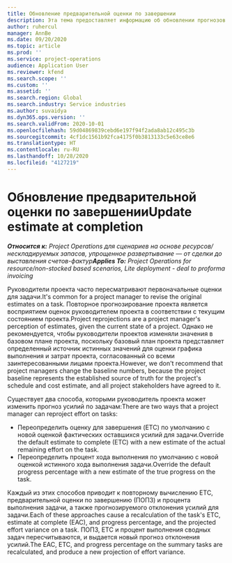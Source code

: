 ```yaml
---
title: Обновление предварительной оценки по завершении
description: Эта тема предоставляет информацию об обновлении прогнозов усилий по проекту.
author: ruhercul
manager: AnnBe
ms.date: 09/20/2020
ms.topic: article
ms.prod: ''
ms.service: project-operations
audience: Application User
ms.reviewer: kfend
ms.search.scope: ''
ms.custom: ''
ms.assetid: ''
ms.search.region: Global
ms.search.industry: Service industries
ms.author: suvaidya
ms.dyn365.ops.version: ''
ms.search.validFrom: 2020-10-01
ms.openlocfilehash: 59d04869839cebd6e197f94f2ada8ab12c495c3b
ms.sourcegitcommit: 4cf1dc1561b92fca4175f0b3813133c5e63ce8e6
ms.translationtype: HT
ms.contentlocale: ru-RU
ms.lasthandoff: 10/28/2020
ms.locfileid: "4127219"
---
```

# <a name="update-estimate-at-completion"></a><span data-ttu-id="72923-103">Обновление предварительной оценки по завершении</span><span class="sxs-lookup"><span data-stu-id="72923-103">Update estimate at completion</span></span>

<span data-ttu-id="72923-104">_**Относится к:** Project Operations для сценариев на основе ресурсов/нескладируемых запасов, упрощенное развертывание — от сделки до выставления счетов-фактур_</span><span class="sxs-lookup"><span data-stu-id="72923-104">_**Applies To:** Project Operations for resource/non-stocked based scenarios, Lite deployment - deal to proforma invoicing_</span></span>

<span data-ttu-id="72923-105">Руководители проекта часто пересматривают первоначальные оценки для задачи.</span><span class="sxs-lookup"><span data-stu-id="72923-105">It's common for a project manager to revise the original estimates on a task.</span></span> <span data-ttu-id="72923-106">Повторное прогнозирование проекта является восприятием оценок руководителем проекта в соответствии с текущим состоянием проекта.</span><span class="sxs-lookup"><span data-stu-id="72923-106">Project reprojections are a project manager's perception of estimates, given the current state of a project.</span></span> <span data-ttu-id="72923-107">Однако не рекомендуется, чтобы руководители проектов изменяли значения в базовом плане проекта, поскольку базовый план проекта представляет определенный источник истинных значений для оценки графика выполнения и затрат проекта, согласованный со всеми заинтересованными лицами проекта.</span><span class="sxs-lookup"><span data-stu-id="72923-107">However, we don't recommend that project managers change the baseline numbers, because the project baseline represents the established source of truth for the project's schedule and cost estimate, and all project stakeholders have agreed to it.</span></span>

<span data-ttu-id="72923-108">Существует два способа, которыми руководитель проекта может изменить прогноз усилий по задачам:</span><span class="sxs-lookup"><span data-stu-id="72923-108">There are two ways that a project manager can reproject effort on tasks:</span></span>

- <span data-ttu-id="72923-109">Переопределить оценку для завершения (ETC) по умолчанию с новой оценкой фактических оставшихся усилий для задачи.</span><span class="sxs-lookup"><span data-stu-id="72923-109">Override the default estimate to complete (ETC) with a new estimate of the actual remaining effort on the task.</span></span> 
- <span data-ttu-id="72923-110">Переопределить процент хода выполнения по умолчанию с новой оценкой истинного хода выполнения задачи.</span><span class="sxs-lookup"><span data-stu-id="72923-110">Override the default progress percentage with a new estimate of the true progress on the task.</span></span>

<span data-ttu-id="72923-111">Каждый из этих способов приводит к повторному вычислению ETC, предварительной оценки по завершению (ПОПЗ) и процента выполнения задачи, а также прогнозируемого отклонения усилий для задачи.</span><span class="sxs-lookup"><span data-stu-id="72923-111">Each of these approaches cause a recalculation of the task's ETC, estimate at complete (EAC), and progress percentage, and the projected effort variance on a task.</span></span> <span data-ttu-id="72923-112">ПОПЗ, ETC и процент выполнения сводных задач пересчитываются, и выдается новый прогноз отклонения усилий.</span><span class="sxs-lookup"><span data-stu-id="72923-112">The EAC, ETC, and progress percentage on the summary tasks are recalculated, and produce a new projection of effort variance.</span></span>
